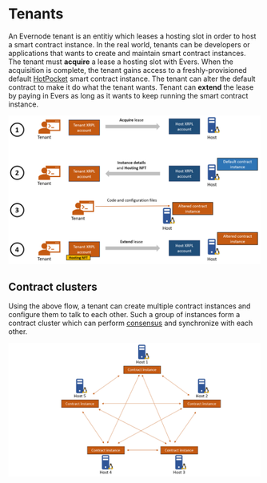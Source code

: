 # Tenants
An Evernode tenant is an entitiy which leases a hosting slot in order to host a smart contract instance. In the real world, tenants can be developers or applications that wants to create and maintain smart contract instances. The tenant must **acquire** a lease a hosting slot with Evers. When the acquisition is complete, the tenant gains access to a freshly-provisioned default [HotPocket](../hot-pocket/index.md) smart contract instance. The tenant can alter the default contract to make it do what the tenant wants. Tenant can **extend** the lease by paying in Evers as long as it wants to keep running the smart contract instance.

![Tenant actions](../img/tenant-actions.png)

## Contract clusters
Using the above flow, a tenant can create multiple contract instances and configure them to talk to each other. Such a group of instances form a contract cluster which can perform [consensus](../hot-pocket/index.md#consensus) and synchronize with each other.

![Contract cluster](../img/contract-cluster.png)
